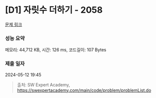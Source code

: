 # [D1] 자릿수 더하기 - 2058 

[문제 링크](https://swexpertacademy.com/main/code/problem/problemDetail.do?contestProbId=AV5QPRjqA10DFAUq) 

### 성능 요약

메모리: 44,712 KB, 시간: 126 ms, 코드길이: 107 Bytes

### 제출 일자

2024-05-12 19:45



> 출처: SW Expert Academy, https://swexpertacademy.com/main/code/problem/problemList.do